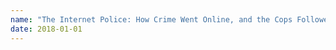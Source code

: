 ```yaml
---
name: "The Internet Police: How Crime Went Online, and the Cops Followed"
date: 2018-01-01
---
```


